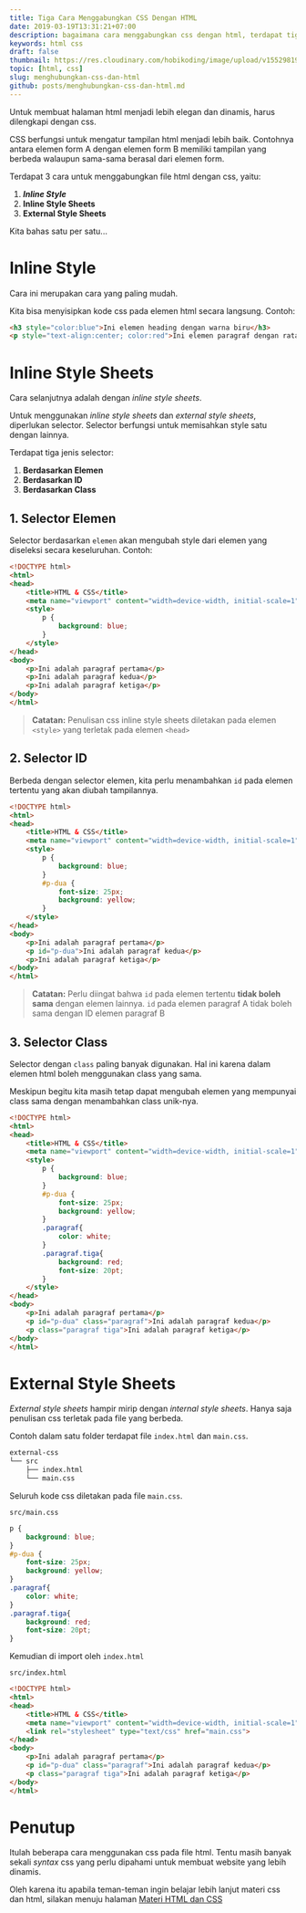 ```yaml
---
title: Tiga Cara Menggabungkan CSS Dengan HTML
date: 2019-03-19T13:31:21+07:00
description: bagaimana cara menggabungkan css dengan html, terdapat tiga cara untuk menggabungkan css dengan html yaitu inline style, inline style sheets dan external style sheets, ketiga cara tersebut memiliki kelebihannya masing-masing yaitu, beberapa cara mudah untuk memasang css ke dalam html project kita
keywords: html css
draft: false
thumbnail: https://res.cloudinary.com/hobikoding/image/upload/v1552981967/HTML/html.jpg
topic: [html, css]
slug: menghubungkan-css-dan-html
github: posts/menghubungkan-css-dan-html.md
---
```


Untuk membuat halaman html menjadi lebih elegan dan dinamis, harus dilengkapi dengan css.

CSS berfungsi untuk mengatur tampilan html menjadi lebih baik. Contohnya antara elemen form A dengan elemen form B memiliki tampilan yang berbeda walaupun sama-sama berasal dari elemen form.

Terdapat 3 cara untuk menggabungkan file html dengan css, yaitu:

1. **_Inline Style_**
1. **Inline Style Sheets**
1. **External Style Sheets**

Kita bahas satu per satu...

# Inline Style

Cara ini merupakan cara yang paling mudah.

Kita bisa menyisipkan kode css pada elemen html secara langsung. Contoh:

```html
<h3 style="color:blue">Ini elemen heading dengan warna biru</h3>
<p style="text-align:center; color:red">Ini elemen paragraf dengan rata tengah warna merah</p>
```

# Inline Style Sheets

Cara selanjutnya adalah dengan _inline style sheets_.

Untuk menggunakan _inline style sheets_ dan _external style sheets_, diperlukan selector. Selector berfungsi untuk memisahkan style satu dengan lainnya.

Terdapat tiga jenis selector:

1. **Berdasarkan Elemen**
1. **Berdasarkan ID**
1. **Berdasarkan Class**

## 1. Selector Elemen

Selector berdasarkan `elemen` akan mengubah style dari elemen yang diseleksi secara keseluruhan. Contoh:

```html
<!DOCTYPE html>
<html>
<head>
    <title>HTML & CSS</title>
    <meta name="viewport" content="width=device-width, initial-scale=1">
    <style>
        p {
            background: blue;
        }
    </style>
</head>
<body>
    <p>Ini adalah paragraf pertama</p>
    <p>Ini adalah paragraf kedua</p>
    <p>Ini adalah paragraf ketiga</p>
</body>
</html>
```

>**Catatan:** Penulisan css inline style sheets diletakan pada elemen `<style>` yang terletak pada elemen `<head>`

## 2. Selector ID

Berbeda dengan selector elemen, kita perlu menambahkan `id` pada elemen tertentu yang akan diubah tampilannya.

```html
<!DOCTYPE html>
<html>
<head>
    <title>HTML & CSS</title>
    <meta name="viewport" content="width=device-width, initial-scale=1">
    <style>
        p {
            background: blue;
        }
        #p-dua {
            font-size: 25px;
            background: yellow;
        }
    </style>
</head>
<body>
    <p>Ini adalah paragraf pertama</p>
    <p id="p-dua">Ini adalah paragraf kedua</p>
    <p>Ini adalah paragraf ketiga</p>
</body>
</html>
```

>**Catatan:** Perlu diingat bahwa `id` pada elemen tertentu **tidak boleh sama** dengan elemen lainnya. `id` pada elemen paragraf A tidak boleh sama dengan ID elemen paragraf B

## 3. Selector Class

Selector dengan `class` paling banyak digunakan. Hal ini karena dalam elemen html boleh menggunakan class yang sama.

Meskipun begitu kita masih tetap dapat mengubah elemen yang mempunyai class sama dengan menambahkan class unik-nya.

```html
<!DOCTYPE html>
<html>
<head>
    <title>HTML & CSS</title>
    <meta name="viewport" content="width=device-width, initial-scale=1">
    <style>
        p {
            background: blue;
        }
        #p-dua {
            font-size: 25px;
            background: yellow;
        }
        .paragraf{
            color: white;
        }
        .paragraf.tiga{
            background: red;
            font-size: 20pt;
        }
    </style>
</head>
<body>
    <p>Ini adalah paragraf pertama</p>
    <p id="p-dua" class="paragraf">Ini adalah paragraf kedua</p>
    <p class="paragraf tiga">Ini adalah paragraf ketiga</p>
</body>
</html>
```

# External Style Sheets

_External style sheets_ hampir mirip dengan _internal style sheets_. Hanya saja penulisan css terletak pada file yang berbeda.

Contoh dalam satu folder terdapat file `index.html` dan `main.css`.

```bash
external-css
└── src
    ├── index.html
    └── main.css
```

Seluruh kode css diletakan pada file `main.css`.

```title
src/main.css
```

```css
p {
    background: blue;
}
#p-dua {
    font-size: 25px;
    background: yellow;
}
.paragraf{
    color: white;
}
.paragraf.tiga{
    background: red;
    font-size: 20pt;
}
```

Kemudian di import oleh `index.html`

```title
src/index.html
```

```html
<!DOCTYPE html>
<html>
<head>
    <title>HTML & CSS</title>
    <meta name="viewport" content="width=device-width, initial-scale=1">
    <link rel="stylesheet" type="text/css" href="main.css">
</head>
<body>
    <p>Ini adalah paragraf pertama</p>
    <p id="p-dua" class="paragraf">Ini adalah paragraf kedua</p>
    <p class="paragraf tiga">Ini adalah paragraf ketiga</p>
</body>
</html>
```

# Penutup

Itulah beberapa cara menggunakan css pada file html. Tentu masih banyak sekali _syntax_ css yang perlu dipahami untuk membuat website yang lebih dinamis.

Oleh karena itu apabila teman-teman ingin belajar lebih lanjut materi css dan html, silakan menuju halaman [Materi HTML dan CSS](/topik/html)
